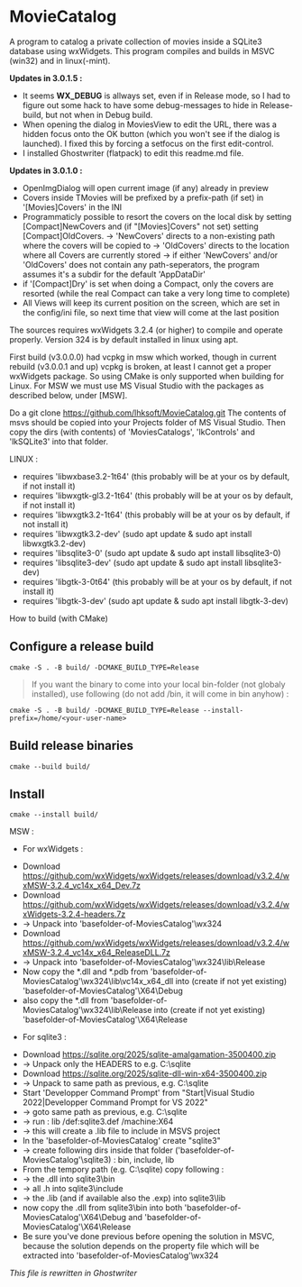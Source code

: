 # MovieCatalog
A program to catalog a private collection of movies inside a SQLite3 database using wxWidgets.
This program compiles and builds in MSVC (win32) and in linux(-mint).



**Updates in 3.0.1.5 :**
- It seems __WX_DEBUG__ is allways set, even if in Release mode, so I had to figure out some hack to have some debug-messages to hide in Release-build, but not when in Debug build.
- When opening the dialog in MoviesView to edit the URL, there was a hidden focus onto the OK button (which you won't see if the dialog is launched). I fixed this by forcing a setfocus on the first edit-control.
- I installed Ghostwriter (flatpack) to edit this readme.md file.

**Updates in 3.0.1.0 :**
- OpenImgDialog will open current image (if any) already in preview
- Covers inside TMovies will be prefixed by a prefix-path (if set) in '[Movies]Covers' in the INI
- Programmaticly possible to resort the covers on the local disk by setting [Compact]NewCovers and (if "[Movies]Covers" not set) setting [Compact]OldCovers.
  -> 'NewCovers' directs to a non-existing path where the covers will be copied to
  -> 'OldCovers' directs to the location where all Covers are currently stored
  -> if either 'NewCovers' and/or 'OldCovers' does not contain any path-seperators, the program assumes it's a subdir for the default 'AppDataDir'
 - if '[Compact]Dry' is set when doing a Compact, only the covers are resorted (while the real Compact can take a very long time to complete)
- All Views will keep its current position on the screen, which are set in the config/ini file, so next time that view will come at the last position

The sources requires wxWidgets 3.2.4 (or higher) to compile and operate properly. Version 324 is by default installed in linux using apt.

First build (v3.0.0.0) had vcpkg in msw which worked, though in current rebuild (v3.0.0.1 and up) vcpkg is broken, at least I cannot get a proper wxWidgets package.
So using CMake is only supported when building for Linux.
For MSW we must use MS Visual Studio with the packages as described below, under [MSW].

Do a git clone https://github.com/lhksoft/MovieCatalog.git
The contents of msvs should be copied into your Projects folder of MS Visual Studio.
Then copy the dirs (with contents) of 'MoviesCatalogs', 'lkControls' and 'lkSQLite3' into that folder.

LINUX :
- requires 'libwxbase3.2-1t64'    (this probably will be at your os by default, if not install it)
- requires 'libwxgtk-gl3.2-1t64'  (this probably will be at your os by default, if not install it)
- requires 'libwxgtk3.2-1t64'     (this probably will be at your os by default, if not install it)
- requires 'libwxgtk3.2-dev'      (sudo apt update & sudo apt install libwxgtk3.2-dev)
- requires 'libsqlite3-0'         (sudo apt update & sudo apt install libsqlite3-0)
- requires 'libsqlite3-dev'       (sudo apt update & sudo apt install libsqlite3-dev)
- requires 'libgtk-3-0t64'        (this probably will be at your os by default, if not install it)
- requires 'libgtk-3-dev'         (sudo apt update & sudo apt install libgtk-3-dev)

How to build (with CMake)
## Configure a release build

```
cmake -S . -B build/ -DCMAKE_BUILD_TYPE=Release
```

> If you want the binary to come into your local bin-folder (not globaly installed), use following (do not add /bin, it will come in bin anyhow) :
```
cmake -S . -B build/ -DCMAKE_BUILD_TYPE=Release --install-prefix=/home/<your-user-name>
```

## Build release binaries

```
cmake --build build/
```

## Install

```
cmake --install build/
```



MSW :
* For wxWidgets :
- Download https://github.com/wxWidgets/wxWidgets/releases/download/v3.2.4/wxMSW-3.2.4_vc14x_x64_Dev.7z
- Download https://github.com/wxWidgets/wxWidgets/releases/download/v3.2.4/wxWidgets-3.2.4-headers.7z
- -> Unpack into 'basefolder-of-MoviesCatalog'\wx324
- Download https://github.com/wxWidgets/wxWidgets/releases/download/v3.2.4/wxMSW-3.2.4_vc14x_x64_ReleaseDLL.7z
- -> Unpack into 'basefolder-of-MoviesCatalog'\wx324\lib\Release
- Now copy the *.dll and *.pdb from 'basefolder-of-MoviesCatalog'\wx324\lib\vc14x_x64_dll into (create if not yet existing) 'basefolder-of-MoviesCatalog'\X64\Debug
- also copy the *.dll from 'basefolder-of-MoviesCatalog'\wx324\lib\Release  into (create if not yet existing) 'basefolder-of-MoviesCatalog'\X64\Release
* For sqlite3 :
- Download https://sqlite.org/2025/sqlite-amalgamation-3500400.zip
- -> Unpack only the HEADERS to e.g. C:\sqlite
- Download https://sqlite.org/2025/sqlite-dll-win-x64-3500400.zip
- -> Unpack to same path as previous, e.g. C:\sqlite
- Start 'Developper Command Prompt' from "Start|Visual Studio 2022|Developper Command Prompt for VS 2022"
- -> goto same path as previous, e.g. C:\sqlite
- -> run : lib /def:sqlite3.def /machine:X64
-   -> this will create a .lib file to include in MSVS project
- In the 'basefolder-of-MoviesCatalog' create "sqlite3"
- -> create following dirs inside that folder ('basefolder-of-MoviesCatalog'\sqlite3) : bin, include, lib
- From the tempory path (e.g. C:\sqlite) copy following :
- -> the .dll into sqlite3\bin
- -> all .h   into sqlite3\include
- -> the .lib (and if available also the .exp) into sqlite3\lib
- now copy the .dll from sqlite3\bin into both 'basefolder-of-MoviesCatalog'\X64\Debug and 'basefolder-of-MoviesCatalog'\X64\Release
- Be sure you've done previous before opening the solution in MSVC, because the solution depends on the property file which will be extracted into 'basefolder-of-MoviesCatalog'\wx324


*This file is rewritten in Ghostwriter*